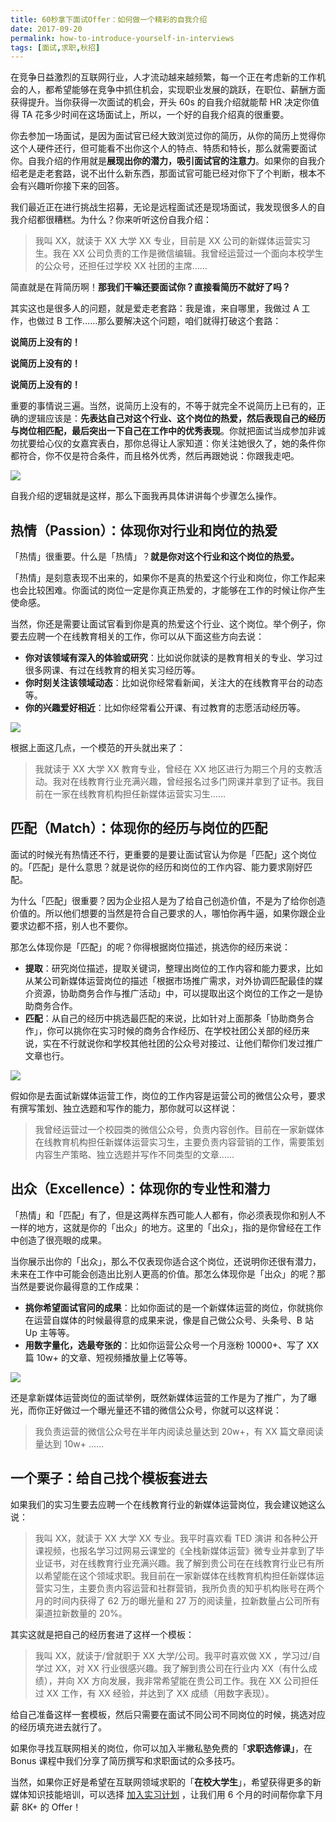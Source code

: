 ```yaml
---
title: 60秒拿下面试Offer：如何做一个精彩的自我介绍
date: 2017-09-20
permalink: how-to-introduce-yourself-in-interviews
tags: [面试,求职,秋招]
---
```

在竞争日益激烈的互联网行业，人才流动越来越频繁，每一个正在考虑新的工作机会的人，都希望能够在竞争中抓住机会，实现职业发展的跳跃，在职位、薪酬方面获得提升。当你获得一次面试的机会，开头 60s 的自我介绍就能帮 HR 决定你值得 TA 花多少时间在这场面试上，所以，一个好的自我介绍真的很重要。

你去参加一场面试，是因为面试官已经大致浏览过你的简历，从你的简历上觉得你这个人硬件还行，但可能看不出你这个人的特点、特质和特长，那么就需要面试你。自我介绍的作用就是**展现出你的潜力，吸引面试官的注意力**。如果你的自我介绍老是走老套路，说不出什么新东西，那面试官可能已经对你下了个判断，根本不会有兴趣听你接下来的回答。

我们最近正在进行挑战生招募，无论是远程面试还是现场面试，我发现很多人的自我介绍都很糟糕。为什么？你来听听这份自我介绍：
> 我叫 XX，就读于 XX 大学 XX 专业，目前是 XX 公司的新媒体运营实习生。我在 XX 公司负责的工作是微信编辑。我曾经运营过一个面向本校学生的公众号，还担任过学校 XX 社团的主席……

简直就是在背简历啊！**那我们干嘛还要面试你？直接看简历不就好了吗？**

其实这也是很多人的问题，就是爱走老套路：我是谁，来自哪里，我做过 A 工作，也做过 B 工作……那么要解决这个问题，咱们就得打破这个套路：

**说简历上没有的！**

**说简历上没有的！**

**说简历上没有的！**

重要的事情说三遍。当然，说简历上没有的，不等于就完全不说简历上已有的，正确的逻辑应该是：**先表达自己对这个行业、这个岗位的热爱，然后表现自己的经历与岗位相匹配，最后突出一下自己在工作中的优秀表现**。你就把面试当成参加非诚勿扰要给心仪的女嘉宾表白，那你总得让人家知道：你关注她很久了，她的条件你都符合，你不仅是符合条件，而且格外优秀，然后再跟她说：你跟我走吧。

![](http://cdn.bpteach.com/17-9-20/95873861.jpg)

自我介绍的逻辑就是这样，那么下面我再具体讲讲每个步骤怎么操作。

## 热情（Passion）：体现你对行业和岗位的热爱

「热情」很重要。什么是「热情」？**就是你对这个行业和这个岗位的热爱。**

「热情」是刻意表现不出来的，如果你不是真的热爱这个行业和岗位，你工作起来也会比较困难。你面试的岗位一定是你真正热爱的，才能够在工作的时候让你产生使命感。

当然，你还是需要让面试官看到你是真的热爱这个行业、这个岗位。举个例子，你要去应聘一个在线教育相关的工作，你可以从下面这些方向去说：
- **你对该领域有深入的体验或研究**：比如说你就读的是教育相关的专业、学习过很多网课、有过在线教育的相关实习经历等。
- **你时刻关注该领域动态**：比如说你经常看新闻，关注大的在线教育平台的动态等。
- **你的兴趣爱好相近**：比如你经常看公开课、有过教育的志愿活动经历等。

![](http://cdn.bpteach.com/17-9-20/45632252.jpg)

根据上面这几点，一个模范的开头就出来了：
> 我就读于 XX 大学 XX 教育专业，曾经在 XX 地区进行为期三个月的支教活动。我对在线教育行业充满兴趣，曾经报名过多门网课并拿到了证书。我目前在一家在线教育机构担任新媒体运营实习生……

## 匹配（Match）：体现你的经历与岗位的匹配

面试的时候光有热情还不行，更重要的是要让面试官认为你是「匹配」这个岗位的。「匹配」是什么意思？就是说你的经历和岗位的工作内容、能力要求刚好匹配。

为什么「匹配」很重要？因为企业招人是为了给自己创造价值，不是为了给你创造价值的。所以他们想要的当然是符合自己要求的人，哪怕你再牛逼，如果你跟企业要求边都不搭，别人也不要你。

那怎么体现你是「匹配」的呢？你得根据岗位描述，挑选你的经历来说：
- **提取**：研究岗位描述，提取关键词，整理出岗位的工作内容和能力要求，比如从某公司新媒体运营岗位的描述「根据市场推广需求，对外协调匹配最佳的媒介资源，协助商务合作与推广活动」中，可以提取出这个岗位的工作之一是协助商务合作。
- **匹配**：从自己的经历中挑选最匹配的来说，比如针对上面那条「协助商务合作」，你可以挑你在实习时候的商务合作经历、在学校社团公关部的经历来说，实在不行就说你和学校其他社团的公众号对接过、让他们帮你们发过推广文章也行。

![](http://cdn.bpteach.com/17-9-20/60615276.jpg)

假如你是去面试新媒体运营工作，岗位的工作内容是运营公司的微信公众号，要求有撰写策划、独立选题和写作的能力，那你就可以这样说：
> 我曾经运营过一个校园类的微信公众号，负责内容创作。目前在一家新媒体在线教育机构担任新媒体运营实习生，主要负责内容营销的工作，需要策划内容生产策略、独立选题并写作不同类型的文章……

## 出众（Excellence）：体现你的专业性和潜力

「热情」和「匹配」有了，但是这两样东西可能人人都有，你必须表现你和别人不一样的地方，这就是你的「出众」的地方。这里的「出众」，指的是你曾经在工作中创造了很亮眼的成果。

当你展示出你的「出众」，那么不仅表现你适合这个岗位，还说明你还很有潜力，未来在工作中可能会创造出比别人更高的价值。那怎么体现你是「出众」的呢？那当然是要说你最得意的工作成果：
- **挑你希望面试官问的成果**：比如你面试的是一个新媒体运营的岗位，你就挑你在运营自媒体的时候最得意的成果来说，像是自己做公众号、头条号、B 站 Up 主等等。
- **用数字量化，选最夸张的**：比如你运营公众号一个月涨粉 10000+、写了 XX 篇 10w+ 的文章、短视频播放量上亿等等。

![](http://cdn.bpteach.com/17-9-20/74451456.jpg)

还是拿新媒体运营岗位的面试举例，既然新媒体运营的工作是为了推广，为了曝光，而你正好做过一个曝光量还不错的微信公众号，你就可以这样说：
> 我负责运营的微信公众号在半年内阅读总量达到 20w+，有 XX 篇文章阅读量达到 10w+ ……

## 一个栗子：给自己找个模板套进去

如果我们的实习生要去应聘一个在线教育行业的新媒体运营岗位，我会建议她这么说：
> 我叫 XX，就读于 XX 大学 XX 专业。我平时喜欢看 TED 演讲 和各种公开课视频，也报名学习过网易云课堂的《全栈新媒体运营》微专业并拿到了毕业证书，对在线教育行业充满兴趣。我了解到贵公司在在线教育行业已有所以希望能在这个领域求职。我目前在一家新媒体在线教育机构担任新媒体运营实习生，主要负责内容运营和社群营销，我所负责的知乎机构账号在两个月的时间内获得了 62 万的曝光量和 27 万的阅读量，拉新数量占公司所有渠道拉新数量的 20%。

其实这就是把自己的经历套进了这样一个模板：
> 我叫 XX，就读于/曾就职于 XX 大学/公司。我平时喜欢做 XX ，学习过/自学过 XX，对 XX 行业很感兴趣。我了解到贵公司在行业内 XX（有什么成绩），并向 XX 方向发展，我非常希望能在贵公司工作。我在 XX 公司担任过 XX 工作，有 XX 经验，并达到了 XX 成绩（用数字表现）。

给自己准备这样一套模板，然后只需要在面试不同公司不同岗位的时候，挑选对应的经历填充进去就行了。

如果你寻找互联网相关的岗位，你可以加入半撇私塾免费的「**求职选修课」**，在Bonus 课程中我们分享了简历撰写和求职面试的众多技巧。

当然，如果你正好是希望在互联网领域求职的「**在校大学生**」，希望获得更多的新媒体知识技能培训，可以选择 [加入实习计划](https://link.zhihu.com/?target=http%3A//www.bpteach.com/join-us%3Futm_source%3Dzhihu.com%26utm_medium%3Dreferral%26utm_campaign%3Dfsec-lx%26utm_term%3Dhow-to-introduce-yourself-in-interviews%26utm_content%3Dtextlink) ，让我们用 6 个月的时间帮你拿下月薪 8K+ 的 Offer！